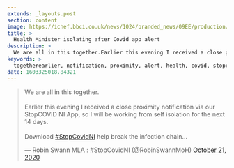 ```yaml
--- 
extends: _layouts.post 
section: content 
image: https://ichef.bbci.co.uk/news/1024/branded_news/09EE/production/_115024520_robin_swann.jpg 
title: > 
  Health Minister isolating after Covid app alert 
description: > 
  We are all in this together.Earlier this evening I received a close proximity notification via our StopCOVID NI App, so I will be working from self isolation for the next 14 days.Download #StopCovidNI help break the infection chain... 
keywords: > 
  togetherearlier, notification, proximity, alert, health, covid, stopcovidni, received, isolation, minister, isolating, working, self, app, stopcovid, ni 
date: 1603325018.84321 
--- 
```

<blockquote class="twitter-tweet"><p lang="en" dir="ltr">We are all in this together.<br><br>Earlier this evening I received a close proximity notification via our StopCOVID NI App, so I will be working from self isolation for the next 14 days.<br><br>Download <a href="https://twitter.com/hashtag/StopCovidNI?src=hash&amp;ref_src=twsrc%5Etfw">#StopCovidNI</a>  help break the infection chain...</p>&#8212; Robin Swann MLA : #StopCovidNI (@RobinSwannMoH) <a href="https://twitter.com/RobinSwannMoH/status/1319011106698964995?ref_src=twsrc%5Etfw">October 21, 2020</a></blockquote>